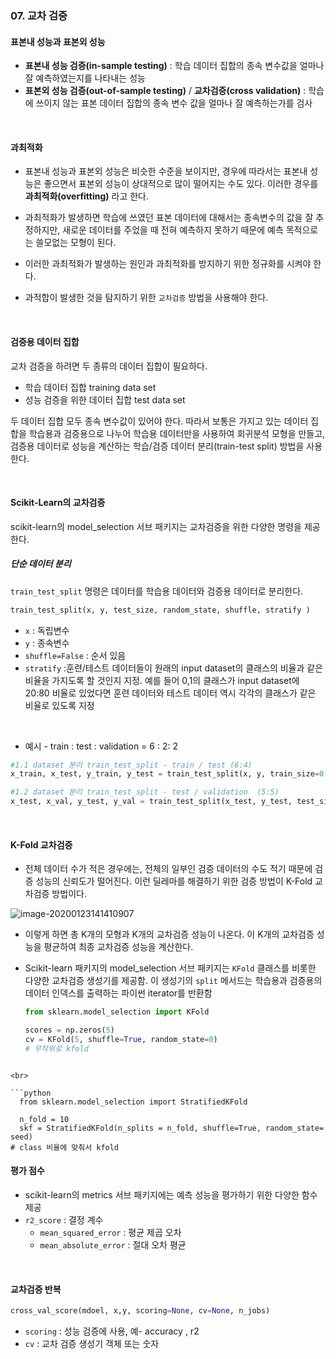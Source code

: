 ### 07. 교차 검증

#### 표본내 성능과 표본외 성능

- **표본내 성능 검증(in-sample testing)** : 학습 데이터 집합의 종속 변수값을 얼마나 잘 예측하였는지를 나타내는 성능 
- **표본외 성능 검증(out-of-sample testing)** / **교차검증(cross validation)** : 학습에 쓰이지 않는 표본 데이터 집합의 종속 변수 값을 얼마나 잘 예측하는가를 검사

<br>

#### 과최적화

- 표본내 성능과 표본외 성능은 비슷한 수준을 보이지만, 경우에 따라서는 표본내 성능은 좋으면서 표본외 성능이 상대적으로 많이 떨어지는 수도 있다. 이러한 경우를 **과최적화(overfitting)** 라고 한다. 
- 과최적화가 발생하면 학습에 쓰였던 표본 데이터에 대해서는 종속변수의 값을 잘 추정하지만, 새로운 데이터를 주었을 때 전혀 예측하지 못하기 때문에 예측 목적으로는 쓸모없는 모형이 된다.
- 이러한 과최적화가 발생하는 원인과 과최적화를 방지하기 위한 정규화를 시켜야 한다.

- 과적합이 발생한 것을 탐지하기 위한 `교차검증` 방법을 사용해야 한다.

<br>

#### 검증용 데이터 집합

교차 검증을 하려면 두 종류의 데이터 집합이 필요하다.

- 학습 데이터 집합 training data set
- 성능 검증을 위한 데이터 집합 test data set

두 데이터 집합 모두 종속 변수값이 있어야 한다.  따라서 보통은 가지고 있는 데이터 집합을 학습용과 검증용으로 나누어 학습용 데이터만을 사용하여 회귀분석 모형을 만들고, 검증용 데이터로 성능을 계산하는 학습/검증 데이터 분리(train-test split) 방법을 사용한다.

<br>

#### Scikit-Learn의 교차검증 

scikit-learn의 model_selection 서브 패키지는 교차검증을 위한 다양한 명령을 제공한다.

##### 단순 데이터 분리

`train_test_split` 명령은 데이터를 학습용 데이터와 검증용 데이터로 분리한다.

```python
train_test_split(x, y, test_size, random_state, shuffle, stratify )
```

- `x` : 독립변수
- `y` : 종속변수
- `shuffle=False`  : 순서 있음
- `stratify` :훈련/테스트 데이터들이 원래의 input dataset의 클래스의 비율과 같은 비율을 가지도록 할 것인지 지정. 예를 들어 0,1의 클래스가 input dataset에 20:80 비율로 있었다면 훈련 데이터와 테스트 데이터 역시 각각의 클래스가 같은 비율로 있도록 지정 

<br>

- 예시 - train : test : validation = 6 : 2:  2

```python
#1.1 dataset 분리 train_test_split - train / test (6:4)
x_train, x_test, y_train, y_test = train_test_split(x, y, train_size=0.6, random_state=1, shuffle=False)

#1.2 dataset 분리 train_test_split - test / validation  (5:5)
x_test, x_val, y_test, y_val = train_test_split(x_test, y_test, test_size=0.5, random_state=1, shuffle=False)
```

<br>

#### K-Fold 교차검증

- 전체 데이터 수가 적은 경우에는, 전체의 일부인 검증 데이터의 수도 적기 때문에 검증 성능의 신뢰도가 떨어진다. 이런 딜레마를 해결하기 위한 검증 방법이 K-Fold 교차검증 방법이다.

![image-20200123141410907](C:\Users\user\AppData\Roaming\Typora\typora-user-images\image-20200123141410907.png)

- 이렇게 하면 총 K개의 모형과 K개의 교차검증 성능이 나온다. 이 K개의 교차검증 성능을 평균하여 최종 교차검증 성능을 계산한다.

- Scikit-learn 패키지의 model_selection 서브 패키지는 `KFold` 클래스를 비롯한 다양한 교차검증 생성기를 제공함. 이 생성기의 `split` 메서드는 학습용과 검증용의 데이터 인덱스를 출력하는 파이썬 iterator를 반환함

  ```python
  from sklearn.model_selection import KFold
  
  scores = np.zeros(5)
  cv = KFold(5, shuffle=True, random_state=0)
  # 무작위로 kfold
```
  
<br>
  
```python
  from sklearn.model_selection import StratifiedKFold
  
  n_fold = 10
  skf = StratifiedKFold(n_splits = n_fold, shuffle=True, random_state= seed)
# class 비율에 맞춰서 kfold
  ```

  

  #### 평가 점수
  
  - scikit-learn의 metrics 서브 패키지에는 예측 성능을 평가하기 위한 다양한 함수 제공
  - `r2_score` : 결정 계수
    - `mean_squared_error` : 평균 제곱 오차
    - `mean_absolute_error` : 절대 오차 평균
  
  <br>
  
  #### 교차검증 반복
  
  ```python
  cross_val_score(mdoel, x,y, scoring=None, cv=None, n_jobs)
  ```
  
  - `scoring` : 성능 검증에 사용, 예- accuracy , r2
  - `cv` : 교차 검증 생성기 객체 또는 숫자




